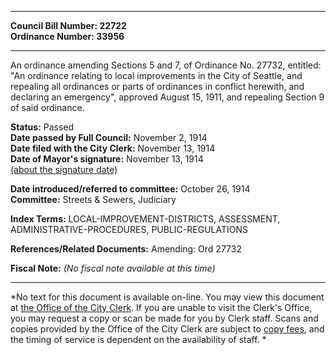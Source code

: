 * * * * *  
  
**Council Bill Number: [](#h0)[](#h2)22722**   
**Ordinance Number: 33956**  
  
* * * * *  
  
An ordinance amending Sections 5 and 7, of Ordinance No. 27732, entitled: "An ordinance relating to local improvements in the City of Seattle, and repealing all ordinances or parts of ordinances in conflict herewith, and declaring an emergency", approved August 15, 1911, and repealing Section 9 of said ordinance.  
  
**Status:** Passed   
**Date passed by Full Council:** November 2, 1914   
**Date filed with the City Clerk:** November 13, 1914   
**Date of Mayor's signature:** November 13, 1914   
[(about the signature date)](/~public/approvaldate.htm)   
  
  
**Date introduced/referred to committee:** October 26, 1914   
**Committee:** Streets & Sewers, Judiciary   
  
**Index Terms:** LOCAL-IMPROVEMENT-DISTRICTS, ASSESSMENT, ADMINISTRATIVE-PROCEDURES, PUBLIC-REGULATIONS  
  
**References/Related Documents:** Amending: Ord 27732  
  
**Fiscal Note:** *(No fiscal note available at this time)*  
  
* * * * *  
  
*No text for this document is available on-line. You may view this document at [the Office of the City Clerk](http://www.seattle.gov/leg/clerk/contactUs.htm). If you are unable to visit the Clerk's Office, you may request a copy or scan be made for you by Clerk staff. Scans and copies provided by the Office of the City Clerk are subject to [copy fees](http://clerk.seattle.gov/~public/clerkfees.htm), and the timing of service is dependent on the availability of staff. *  
  
  
